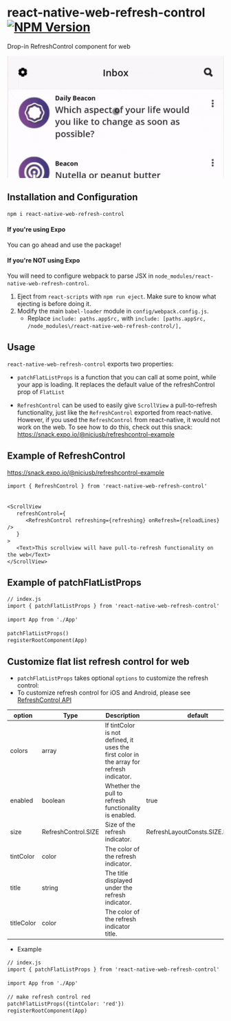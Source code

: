 # react-native-web-refresh-control [![NPM Version](https://img.shields.io/npm/v/react-native-web-refresh-control.svg)](https://npmjs.com/package/react-native-web-refresh-control)

Drop-in RefreshControl component for web

<img src="./example.gif" width=800 />

## Installation and Configuration

```bash
npm i react-native-web-refresh-control
```

#### If you're using Expo
You can go ahead and use the package!

#### If you're NOT using Expo
You will need to configure webpack to parse JSX in `node_modules/react-native-web-refresh-control`.

1. Eject from `react-scripts` with `npm run eject`. Make sure to know what ejecting is before doing it.
2. Modify the main `babel-loader` module in `config/webpack.config.js`.
   * Replace `include: paths.appSrc,` with `include: [paths.appSrc, /node_modules\/react-native-web-refresh-control/],` 

## Usage

`react-native-web-refresh-control` exports two properties:

* `patchFlatListProps` is a function that you can call at some point, while your app is loading. It replaces the default value of the refreshControl prop of `FlatList`

* `RefreshControl` can be used to easily give `ScrollView` a pull-to-refresh functionality, just like the `RefreshControl` exported from react-native. However, if you used the `RefreshControl` from react-native, it would not work on the web. To see how to do this, check out this snack: https://snack.expo.io/@niciusb/refreshcontrol-example

## Example of RefreshControl

https://snack.expo.io/@niciusb/refreshcontrol-example

```
import { RefreshControl } from 'react-native-web-refresh-control'


<ScrollView
   refreshControl={
      <RefreshControl refreshing={refreshing} onRefresh={reloadLines} />
   }
>
   <Text>This scrollview will have pull-to-refresh functionality on the web</Text>
</ScrollView>
```

## Example of patchFlatListProps

```
// index.js
import { patchFlatListProps } from 'react-native-web-refresh-control'

import App from './App'

patchFlatListProps()
registerRootComponent(App)
```

## Customize flat list refresh control for web

* `patchFlatListProps` takes optional `options` to customize the refresh control:
* To customize refresh control for iOS and Android, please see [RefreshControl API](https://reactnative.dev/docs/refreshcontrol)

| option     | Type                | Description                                                                              | default                          |
|------------|---------------------|------------------------------------------------------------------------------------------|----------------------------------|
| colors     | array               | If tintColor is not defined, it uses the first color in the array for refresh indicator. |                                  |
| enabled    | boolean             | Whether the pull to refresh functionality is enabled.                                    | true                             |
| size       | RefreshControl.SIZE | Size of the refresh indicator.                                                           | RefreshLayoutConsts.SIZE.DEFAULT |
| tintColor  | color               | The color of the refresh indicator.                                                      |                                  |
| title      | string              | The title displayed under the refresh indicator.                                         |                                  |
| titleColor | color               | The color of the refresh indicator title.                                                |                                  |                 |                                  |

* Example
```
// index.js
import { patchFlatListProps } from 'react-native-web-refresh-control'

import App from './App'

// make refresh control red
patchFlatListProps({tintColor: 'red'})
registerRootComponent(App)
```

